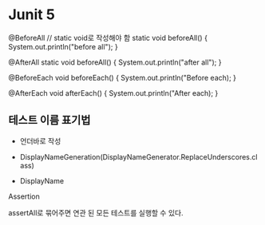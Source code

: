 # Junit 5

@BeforeAll // static void로 작성해야 함
static void beforeAll() {
    System.out.println("before all");
}



@AfterAll
static void beforeAll() {
    System.out.println("after all");
}

@BeforeEach
void beforeEach() {
    System.out.println("Before each);
}

@AfterEach
void afterEach() {
    System.out.println("After each);
}

## 테스트 이름 표기법

* 언더바로 작성
* DisplayNameGeneration(DisplayNameGenerator.ReplaceUnderscores.class)

* DisplayName

Assertion

assertAll로 묶어주면 연관 된 모든 테스트를 실행할 수 있다.

